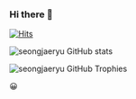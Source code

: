 ### Hi there 👋

[![Hits](https://hits.seeyoufarm.com/api/count/incr/badge.svg?url=https%3A%2F%2Fgithub.com%2Fseongjaeryu&count_bg=%2379C83D&title_bg=%23555555&icon=&icon_color=%23E7E7E7&title=hits&edge_flat=false)](https://hits.seeyoufarm.com)

![seongjaeryu GitHub stats](https://server.dooboo.io/github-stats/seongjaeryu)

![seongjaeryu GitHub Trophies](https://server.dooboo.io/github-trophies/seongjaeryu)

😀
